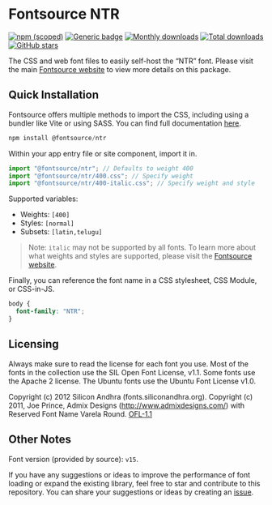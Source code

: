 # Fontsource NTR

[![npm (scoped)](https://img.shields.io/npm/v/@fontsource/ntr?color=brightgreen)](https://www.npmjs.com/package/@fontsource/ntr) [![Generic badge](https://img.shields.io/badge/fontsource-passing-brightgreen)](https://github.com/fontsource/fontsource) [![Monthly downloads](https://badgen.net/npm/dm/@fontsource/ntr)](https://github.com/fontsource/fontsource) [![Total downloads](https://badgen.net/npm/dt/@fontsource/ntr)](https://github.com/fontsource/fontsource) [![GitHub stars](https://img.shields.io/github/stars/fontsource/fontsource.svg?style=social&label=Star)](https://github.com/fontsource/fontsource/stargazers)

The CSS and web font files to easily self-host the “NTR” font. Please visit the main [Fontsource website](https://fontsource.org/fonts/ntr) to view more details on this package.

## Quick Installation

Fontsource offers multiple methods to import the CSS, including using a bundler like Vite or using SASS. You can find full documentation [here](https://fontsource.org/docs/getting-started/introduction).

```javascript
npm install @fontsource/ntr
```

Within your app entry file or site component, import it in.

```javascript
import "@fontsource/ntr"; // Defaults to weight 400
import "@fontsource/ntr/400.css"; // Specify weight
import "@fontsource/ntr/400-italic.css"; // Specify weight and style
```

Supported variables:
- Weights: `[400]`
- Styles: `[normal]`
- Subsets: `[latin,telugu]`

> Note: `italic` may not be supported by all fonts. To learn more about what weights and styles are supported, please visit the [Fontsource website](https://fontsource.org/fonts/ntr).

Finally, you can reference the font name in a CSS stylesheet, CSS Module, or CSS-in-JS.

```css
body {
  font-family: "NTR";
}
```

## Licensing
Always make sure to read the license for each font you use. Most of the fonts in the collection use the SIL Open Font License, v1.1. Some fonts use the Apache 2 license. The Ubuntu fonts use the Ubuntu Font License v1.0.

Copyright (c) 2012 Silicon Andhra (fonts.siliconandhra.org). Copyright (c) 2011, Joe Prince, Admix Designs (http://www.admixdesigns.com/) with Reserved Font Name Varela Round.
[OFL-1.1](http://scripts.sil.org/OFL)

## Other Notes
Font version (provided by source): `v15`.

If you have any suggestions or ideas to improve the performance of font loading or expand the existing library, feel free to star and contribute to this repository. You can share your suggestions or ideas by creating an [issue](https://github.com/fontsource/fontsource/issues).